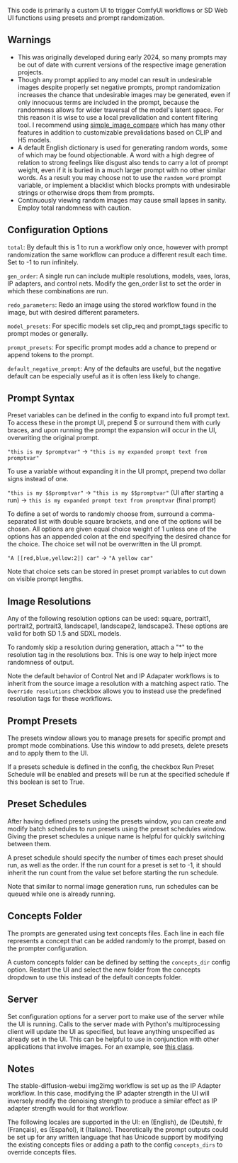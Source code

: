 This code is primarily a custom UI to trigger ComfyUI workflows or SD Web UI functions using presets and prompt randomization.

## Warnings

- This was originally developed during early 2024, so many prompts may be out of date with current versions of the respective image generation projects.
- Though any prompt applied to any model can result in undesirable images despite properly set negative prompts, prompt randomization increases the chance that undesirable images may be generated, even if only innocuous terms are included in the prompt, because the randomness allows for wider traversal of the model's latent space. For this reason it is wise to use a local prevalidation and content filtering tool. I recommend using [simple_image_compare](https://github.com/tomhallmain/simple_image_compare) which has many other features in addition to customizable prevalidations based on CLIP and H5 models.
- A default English dictionary is used for generating random words, some of which may be found objectionable. A word with a high degree of relation to strong feelings like disgust also tends to carry a lot of prompt weight, even if it is buried in a much larger prompt with no other similar words. As a result you may choose not to use the `random_word` prompt variable, or implement a blacklist which blocks prompts with undesirable strings or otherwise drops them from prompts.
- Continuously viewing random images may cause small lapses in sanity. Employ total randomness with caution.

## Configuration Options

`total`: By default this is 1 to run a workflow only once, however with prompt randomization the same workflow can produce a different result each time. Set to -1 to run infinitely.

`gen_order`: A single run can include multiple resolutions, models, vaes, loras, IP adapters, and control nets. Modify the gen_order list to set the order in which these combinations are run.

`redo_parameters`: Redo an image using the stored workflow found in the image, but with desired different parameters.

`model_presets`: For specific models set clip_req and prompt_tags specific to prompt modes or generally.

`prompt_presets`: For specific prompt modes add a chance to prepend or append tokens to the prompt.

`default_negative_prompt`: Any of the defaults are useful, but the negative default can be especially useful as it is often less likely to change.

## Prompt Syntax

Preset variables can be defined in the config to expand into full prompt text. To access these in the prompt UI, prepend $ or surround them with curly braces, and upon running the prompt the expansion will occur in the UI, overwriting the original prompt.

`"this is my $promptvar"` -> `"this is my expanded prompt text from promptvar"`

To use a variable without expanding it in the UI prompt, prepend two dollar signs instead of one.

`"this is my $$promptvar"` -> `"this is my $$promptvar"` (UI after starting a run) -> `this is my expanded prompt text from promptvar` (final prompt)

To define a set of words to randomly choose from, surround a comma-separated list with double square brackets, and one of the options will be chosen. All options are given equal choice weight of 1 unless one of the options has an appended colon at the end specifying the desired chance for the choice. The choice set will not be overwritten in the UI prompt.

`"A [[red,blue,yellow:2]] car"` -> `"A yellow car"`

Note that choice sets can be stored in preset prompt variables to cut down on visible prompt lengths.

## Image Resolutions

Any of the following resolution options can be used: square, portrait1, portrait2, portrait3, landscape1, landscape2, landscape3. These options are valid for both SD 1.5 and SDXL models.

To randomly skip a resolution during generation, attach a "*" to the resolution tag in the resolutions box. This is one way to help inject more randomness of output.

Note the default behavior of Control Net and IP Adapater workflows is to inherit from the source image a resolution with a matching aspect ratio. The `Override resolutions` checkbox allows you to instead use the predefined resolution tags for these workflows.

## Prompt Presets

The presets window allows you to manage presets for specific prompt and prompt mode combinations. Use this window to add presets, delete presets and to apply them to the UI.

If a presets schedule is defined in the config, the checkbox Run Preset Schedule will be enabled and presets will be run at the specified schedule if this boolean is set to True.

## Preset Schedules

After having defined presets using the presets window, you can create and modify batch schedules to run presets using the preset schedules window. Giving the preset schedules a unique name is helpful for quickly switching between them.

A preset schedule should specify the number of times each preset should run, as well as the order. If the run count for a preset is set to -1, it should inherit the run count from the value set before starting the run schedule.

Note that similar to normal image generation runs, run schedules can be queued while one is already running.

## Concepts Folder

The prompts are generated using text concepts files. Each line in each file represents a concept that can be added randomly to the prompt, based on the prompter configuration.

A custom concepts folder can be defined by setting the `concepts_dir` config option. Restart the UI and select the new folder from the concepts dropdown to use this instead of the default concepts folder.

## Server

Set configuration options for a server port to make use of the server while the UI is running. Calls to the server made with Python's multiprocessing client will update the UI as specified, but leave anything unspecified as already set in the UI. This can be helpful to use in conjunction with other applications that involve images. For an example, see [this class](https://github.com/tomhallmain/simple_image_compare/blob/master/extensions/sd_runner_client.py).

## Notes

The stable-diffusion-webui img2img workflow is set up as the IP Adapter workflow. In this case, modifying the IP adapter strength in the UI will inversely modify the denoising strength to produce a similar effect as IP adapter strength would for that workflow.

The following locales are supported in the UI: en (English), de (Deutsh), fr (Français), es (Español), it (Italiano). Theoretically the prompt outputs could be set up for any written language that has Unicode support by modifying the existing concepts files or adding a path to the config `concepts_dirs` to override concepts files.

